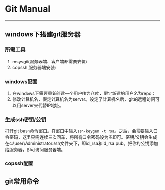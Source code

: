 # Git Manual
----------
## windows下搭建git服务器
### 所需工具
1. msysgit(服务器端、客户端都需要安装)
2. copssh(服务器端安装)
### windows配置
1. 在windows下需要重新创建一个用户作为仓库，假定新建的用户名为repo；
2. 修改计算机名，假定计算机名为server。设定了计算机名后，git的远程访问可以用server来代替IP地址。
### 生成ssh密钥/公钥
打开git bash命令窗口。在窗口中输入`ssh-keygen -t rsa`。之后，会需要输入口令密码，这里只需连续三次回车，将所有口令密码设为空即可。密钥/公钥会生成在c:\user\Administrator\.ssh文件夹下，即id_rsa和id_rsa.pub。把你的公钥添加给服务器，即可访问服务器端。
### copssh配置


## git常用命令
